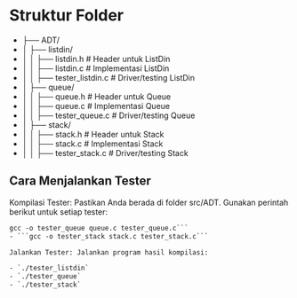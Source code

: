 # Struktur Folder

- ├── ADT/
- │   ├── listdin/
- │   │   ├── listdin.h   # Header untuk ListDin
- │   │   ├── listdin.c   # Implementasi ListDin
- │   │   ├── tester_listdin.c    # Driver/testing ListDin
- │   ├── queue/
- │   │   ├── queue.h     # Header untuk Queue
- │   │   ├── queue.c     # Implementasi Queue
- │  │   ├── tester_queue.c    # Driver/testing Queue
- │   ├── stack/
- │   │   ├── stack.h     # Header untuk Stack
- │   │   ├── stack.c     # Implementasi Stack
- │   │   ├── tester_stack.c    # Driver/testing Stack

## Cara Menjalankan Tester

Kompilasi Tester: Pastikan Anda berada di folder src/ADT. Gunakan perintah berikut untuk setiap tester:

```gcc -o tester_listdin listdin.c tester_listdin.c
gcc -o tester_queue queue.c tester_queue.c```
- ```gcc -o tester_stack stack.c tester_stack.c```

Jalankan Tester: Jalankan program hasil kompilasi:

- `./tester_listdin`
- `./tester_queue`
- `./tester_stack`
